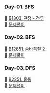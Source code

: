 ### Day-01. BFS
🥈 [B1303. 전쟁 - 전투](https://www.acmicpc.net/problem/1303)
<br>
🙉 [문제풀이](https://isminimin.tistory.com/10)

### Day-02. BFS
🥇 [B12851. 숨바꼭질 2](https://www.acmicpc.net/problem/12851)
<br>
🙉 [문제풀이](https://isminimin.tistory.com/12)

### Day-03. DFS
🥇 [B2251. 물통](https://www.acmicpc.net/problem/2251)
<br>
🙉 [문제풀이](https://isminimin.tistory.com/13)
